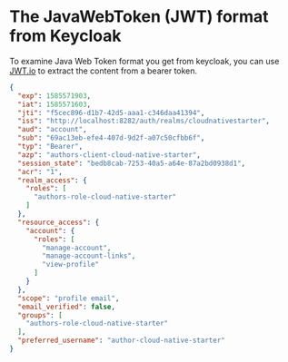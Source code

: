 # The JavaWebToken (JWT) format from Keycloak

To examine Java Web Token format you get from keycloak, you can use [JWT.io](https://jwt.io) to extract the content from a bearer token.

```json
{
  "exp": 1585571903,
  "iat": 1585571603,
  "jti": "f5cec896-d1b7-42d5-aaa1-c346daa41394",
  "iss": "http://localhost:8282/auth/realms/cloudnativestarter",
  "aud": "account",
  "sub": "69ac13eb-efe4-407d-9d2f-a07c50cfbb6f",
  "typ": "Bearer",
  "azp": "authors-client-cloud-native-starter",
  "session_state": "bedb8cab-7253-40a5-a64e-87a2bd0938d1",
  "acr": "1",
  "realm_access": {
    "roles": [
      "authors-role-cloud-native-starter"
    ]
  },
  "resource_access": {
    "account": {
      "roles": [
        "manage-account",
        "manage-account-links",
        "view-profile"
      ]
    }
  },
  "scope": "profile email",
  "email_verified": false,
  "groups": [
    "authors-role-cloud-native-starter"
  ],
  "preferred_username": "author-cloud-native-starter"
}
```
